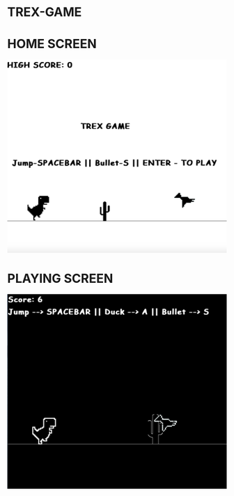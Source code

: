 # TREX-GAME


# HOME SCREEN
![alt text](https://github.com/xavierohan/TREX-GAME/blob/master/Home%20Screen.png)


# PLAYING SCREEN
![alt text](https://github.com/xavierohan/TREX-GAME/blob/master/Playing%20Screen.png)
